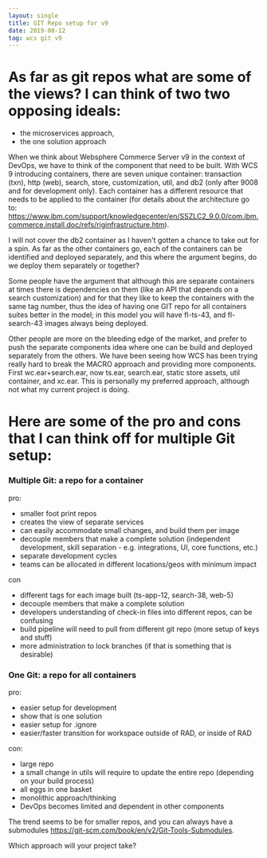 ```yaml
---
layout: single
title: GIT Repo setup for v9
date: 2019-08-12
tag: wcs git v9
---
```


# As far as git repos what are some of the views? I can think of two two opposing ideals:
- the microservices approach,
- the one solution approach
 
When we think about Websphere Commerce Server v9 in the context of DevOps, we have to think of the component that need to be built. With WCS 9 introducing containers, there are seven unique container: transaction (txn), http (web), search, store, customization, util, and db2 (only after 9008 and for development only). Each container has a different resource that needs to be applied to the container (for details about the architecture go to: https://www.ibm.com/support/knowledgecenter/en/SSZLC2_9.0.0/com.ibm.commerce.install.doc/refs/riginfrastructure.htm).
 
I will not cover the db2 container as I haven't gotten a chance to take out for a spin. As far as the other containers go, each of the containers can be identified and deployed separately, and this where the argument begins, do we deploy them separately or together?
 
Some people have the argument that although this are separate containers at times there is dependencies on them (like an API that depends on a search customization) and for that they like to keep the containers with the same tag number, thus the idea of having one GIT repo for all containers suites better in the model; in this model you will have fl-ts-43, and fl-search-43 images always being deployed.
 
Other people are more on the bleeding edge of the market, and prefer to push the separate components idea where one can be build and deployed separately from the others. We have been seeing how WCS has been trying really hard to break the MACRO approach and providing more components. First wc.ear+search.ear, now ts.ear, search.ear, static store assets, util container, and xc.ear. This is personally my preferred approach, although not what my current project is doing.
 
# Here are some of the pro and cons that I can think off for multiple Git setup:
 
###  Multiple Git: a repo for a container
pro: 
- smaller foot print repos
- creates the view of separate services
- can easily accommodate small changes, and build them per image
- decouple members that make a complete solution (independent development, skill separation - e.g. integrations, UI, core functions, etc.)
- separate development cycles
- teams can be allocated in different locations/geos with minimum impact

 
con
- different tags for each image built (ts-app-12, search-38, web-5)
- decouple members that make a complete solution
- developers understanding of check-in files into different repos, can be confusing
- build pipeline will need to pull from different git repo (more setup of keys and stuff)
- more administration to lock branches (if that is something that is desirable)
 
 
### One Git:  a repo for all containers
pro:
- easier setup for development
- show that is one solution
- easier setup for .ignore
- easier/faster transition for workspace outside of RAD, or inside of RAD
 
con: 
- large repo
- a small change in utils will require to update the entire repo (depending on your build process)
- all eggs in one basket
- monolithic approach/thinking
- DevOps becomes limited and dependent in other components

 
The trend seems to be for smaller repos, and you can always have a submodules https://git-scm.com/book/en/v2/Git-Tools-Submodules.
 
Which approach will your project take?
